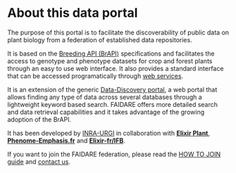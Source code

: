 # About this data portal

The purpose of this portal is to facilitate the discoverability of public data on plant biology from a federation of established data repositories.

It is based on the [Breeding API (BrAPI)](https://brapi.org/) specifications and facilitates the access to genotype and phenotype datasets for crop and forest plants through an easy to use web interface.
It also provides a standard interface that can be accessed programatically through [web services](https://urgi.versailles.inra.fr/faidare/swagger-ui.html).

It is an extension of the generic [Data-Discovery portal](https://forgemia.inra.fr/urgi-is/data-discovery), a web portal that allows finding any type of data across several databases through a lightweight keyword based search.
FAIDARE offers more detailed search and data retrieval capabilities and it takes advantage of the growing adoption of the BrAPI. 

It has been developed by [INRA-URGI](http://urgi.versailles.inra.fr/) in collaboration with [**Elixir Plant**](https://elixir-europe.org/communities/plant-sciences), [**Phenome-Emphasis.fr**](https://www.phenome-emphasis.fr/phenome_eng/Methodological-projects/MCP2-Distributed-Information-system) and [**Elixir-fr/IFB**](https://www.france-bioinformatique.fr).

If you want to join the FAIDARE federation, please read the [HOW TO JOIN guide](HOW-TO-JOIN.md) and [contact us](mailto:urgi-contact@inra.fr?subject=%5BFAIDARE%5D).
